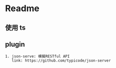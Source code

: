 # Readme

## 使用 ts

## plugin

    1. json-serve: 模擬RESTful API
       link: https://github.com/typicode/json-server
